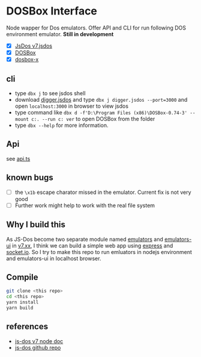 # DOSBox Interface

Node wapper for Dos emulators. 
Offer API and CLI for run following DOS environment emulator. 
**Still in development**

- [x] [JsDos v7](https://js-dos.com/v7/build/),[jsdos](https://js-dos.com/)
- [x] [DOSBox](https://www.dosbox.com/)
- [x] [dosbox-x](https://dosbox-x.com/)

## cli

- type `dbx j` to see jsdos shell
- download [digger.jsdos](https://cdn.dos.zone/original/2X/2/24b00b14f118580763440ecaddcc948f8cb94f14.jsdos) and type `dbx j digger.jsdos --port=3000` and open `localhost:3000` in browser to view jsdos
- type command like `dbx d -f'D:\Program Files (x86)\DOSBox-0.74-3' --mount c:. --run c: ver` to open DOSBox from the folder
- type `dbx --help` for more information.

## Api

see [api.ts](nodejs/src/api.ts)

## known bugs

- [ ] the `\x1b` escape charator missed in the emulator. Current fix is not very good
- [ ] Further work might help to work with the real file system

## Why I build this

As JS-Dos become two separate module named [emulators](https://www.npmjs.com/package/emulators) and [emulators-ui](https://www.npmjs.com/package/emulators-ui) in [v7.xx](https://js-dos.com/v7/), 
I think we can build a simple web app using [express](http://expressjs.com/) and [socket.io](https://socket.io/).
So I try to make this repo to run emluators in nodejs environment and emulators-ui in localhost browser.

## Compile

```sh
git clone <this repo>
cd <this repo>
yarn install
yarn build
```

## references

- [js-dos v7 node doc](https://js-dos.com/v7/build/docs/node)
- [js-dos github repo](https://github.com/caiiiycuk/js-dos)
